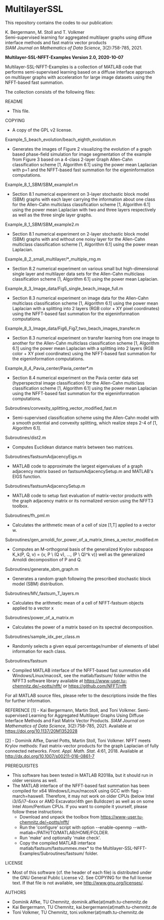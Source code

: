 # MultilayerSSL
This repository contains the codes to our publication:

K. Bergermann, M. Stoll and T. Volkmer\
Semi-supervised learning for aggregated multilayer graphs using diffuse interface methods and fast matrix vector products\
*SIAM Journal on Mathematics of Data Science*, 3(2):758-785, 2021.



**Multilayer-SSL-NFFT-Examples Version 2.0, 2020-10-07**

Multilayer-SSL-NFFT-Examples is a collection of MATLAB code that
performs semi-supervised learning based on a diffuse interface approach 
on multilayer graphs with acceleration for large image datasets 
using the NFFT-based fast summation.

The collection consists of the following files:

README
 - This file.

COPYING
 - A copy of the GPL v2 license.

Example_5_beach_evolution/beach_eighth_evolution.m
- Generates the images of Figure 2 visualizing the evolution of a graph based
  phase-field simulation for image segmentation of the example from Figure 3
  based on a 4-class 2-layer Graph Allen-Cahn classification scheme
  [1, Algorithm 6.1] using the power mean Laplacian with p=1 and the
  NFFT-based fast summation for the eigeninformation computations.
  
Example_8_1_SBM/SBM_example1.m
- Section 8.1 numerical experiment on 3-layer stochastic block model (SBM)
  graphs with each layer carrying the information about one class for the
  Allen-Cahn multiclass classification scheme [1, Algorithm 6.1] using the
  power mean Laplacian with two and three layers respectively as well as
  the three single layer graphs.

Example_8_1_SBM/SBM_example2.m
- Section 8.1 numerical experiment on 2-layer stochastic block model (SBM)
  graphs with and without one noisy layer for the Allen-Cahn multiclass
  classification scheme [1, Algorithm 6.1] using the power mean Laplacian.

Example_8_2_small_multilayer/*_multiple_rng.m
- Section 8.2 numerical experiment on various small but high-dimensional
  single layer and multilayer data sets for the Allen-Cahn multiclass
  classification scheme [1, Algorithm 6.1] using the power mean Laplacian.
  
Example_8_3_Image_data/Fig5_single_beach_image_full.m
- Section 8.3 numerical experiment on image data for the Allen-Cahn multiclass
  classification scheme [1, Algorithm 6.1] using the power mean Laplacian with
  a splitting into 2 layers (RGB color + XY pixel coordinates) using the
  NFFT-based fast summation for the eigeninformation computations.

Example_8_3_Image_data/Fig6_Fig7_two_beach_images_transfer.m
- Section 8.3 numerical experiment on transfer learning from one image to
  another for the Allen-Cahn multiclass classification scheme
  [1, Algorithm 6.1] using the power mean Laplacian with a splitting into
  2 layers (RGB color + XY pixel coordinates) using the NFFT-based fast
  summation for the eigeninformation computations.

Example_8_4_Pavia_center/Pavia_center*.m
- Section 8.4 numerical experiment on the Pavia center data set
  (hyperspectral image classification) for the Allen-Cahn multiclass
  classification scheme [1, Algorithm 6.1] using the power mean Laplacian
  using the NFFT-based fast summation for the eigeninformation computations.

Subroutines/convexity_splitting_vector_modified_fast.m
- Semi-supervised classification scheme using the Allen-Cahn model with a
  smooth potential and convexity splitting, which realize steps 2-4 of
  [1, Algorithm 6.1]. 

Subroutines/dist2.m
- Computes Euclidean distance matrix between two matrices. 

Subroutines/fastsumAdjacencyEigs.m
- MATLAB code to approximate the largest eigenvalues of a graph adjacency matrix
  based on fastsumAdjacencySetup.m and MATLAB's EIGS function.

Subroutines/fastsumAdjacencySetup.m
- MATLAB code to setup fast evaluation of matrix-vector products with the graph
  adjacency matrix or its normalized version using the NFFT3 toolbox.

Subroutines/fh_pml.m
- Calculates the arithmetic mean of a cell of size [1,T] applied to a vector w. 

Subroutines/gen_arnoldi_for_power_of_a_matrix_times_a_vector_modified.m
- Computes an M-orthogonal basis of the generalized Krylov subspace K_k(P, Q, v) = {v, P \ (Q v), ..., (P \ Q)^k v)} well as the generalized Arnoldi decomposition of P and Q.

Subroutines/generate_sbm_graph.m
- Generates a random graph following the prescribed stochastic block model (SBM) distribution. 

Subroutines/MV_fastsum_T_layers.m
- Calculates the arithmetic mean of a cell of NFFT-fastsum objects applied to
  a vector x

Subroutines/power_of_a_matrix.m
- Calculates the power of a matrix based on its spectral decomposition.

Subroutines/sample_idx_per_class.m
- Randomly selects a given equal percentage/number of elements of label information for each class. 

Subroutines/fastsum
- Compiled MATLAB interface of the NFFT-based fast summation x64
  Windows/Linux/macosX, see the matlab/fastsum/ folder within the
  NFFT3 software library available at
    https://www-user.tu-chemnitz.de/~potts/nfft/
      or
    https://github.com/NFFT/nfft

For all MATLAB source files, please refer to the descriptions inside the files
for further information.


REFERENCE
 [1] - Kai Bergermann, Martin Stoll, and Toni Volkmer. Semi-supervised Learning
       for Aggregated Multilayer Graphs Using Diffuse Interface Methods and Fast
       Matrix Vector Products.
       *SIAM Journal on Mathematics of Data Science*, 3(2):758-785, 2021.
       Available at https://doi.org/10.1137/20M1352028

 [2] - Dominik Alfke, Daniel Potts, Martin Stoll, Toni Volkmer. NFFT meets
       Krylov methods: Fast matrix-vector products for the graph Laplacian of
	   fully connected networks. *Front. Appl. Math. Stat*. 4:61, 2018.
	   Available at http://dx.doi.org/10.1007/s00211-016-0861-7

PREREQUISITES
 - This software has been tested in MATLAB R2018a, but it should run in older 
   versions as well.
 - The MATLAB interface of the NFFT-based fast summation has been compiled
   for x64 Windows/Linux/macosX using GCC with flag -march=haswell.
   Therefore, it may not work on older CPUs (below Intel i3/i5/i7-4xxx or
   AMD Excavator/4th gen Bulldozer) as well as on some Intel Atom/Pentium CPUs.
   If you want to compile it yourself, please follow these instructions:
   - Download and unpack the toolbox from 
       https://www-user.tu-chemnitz.de/~potts/nfft/
   - Run the 'configure' script with option
       --enable-openmp --with-matlab=/PATH/TO/MATLAB/HOME/FOLDER.
   - Run 'make' and optionally 'make check'.
   - Copy the compiled MATLAB interface matlab/fastsum/fastsummex.mex* to the
     Multilayer-SSL-NFFT-Examples/Subroutines/fastsum/ folder.

LICENSE
 - Most of this software (cf. the header of each file)
   is distributed under the GNU General Public License v2.
   See COPYING for the full license text. If that file is not available, see 
   <http://www.gnu.org/licenses/>.


AUTHORS
 - Dominik Alfke, TU Chemnitz, dominik.alfke(at)math.tu-chemnitz.de
 - Kai Bergermann, TU Chemnitz, kai.bergermann(at)math.tu-chemnitz.de
 - Toni Volkmer, TU Chemnitz, toni.volkmer(at)math.tu-chemnitz.de

